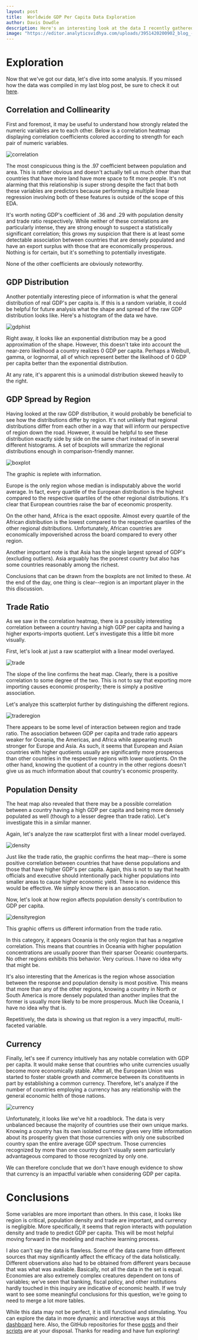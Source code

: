 ```yaml
---
layout: post
title:  Worldwide GDP Per Capita Data Exploration
author: Davis Dowdle
description: Here's an interesting look at the data I recently gathered.
image: "https://editor.analyticsvidhya.com/uploads/3951420200902_blog_-forecasting-with-time-series-models-using-python_pt2_website.png"
--- 
```


# Exploration

Now that we've got our data, let's dive into some analysis. If you missed how the data was compiled in my last blog post, be sure to check it out <a href="https://davisdowdle.github.io/2023/11/21/data-collection.html" target="_blank">here</a>.

## Correlation and Collinearity

First and foremost, it may be useful to understand how strongly related the numeric variables are to each other. Below is a correlation heatmap displaying correlation coefficients colored according to strength for each pair of numeric variables. 

![correlation]({{site.url}}.{{site.baseurl}}/assets/images/correlation.png)

The most conspicuous thing is the .97 coefficient between population and area. This is rather obvious and doesn't actually tell us much other than that countries that have more land have more space to fit more people. It's not alarming that this relationship is super strong despite the fact that both these variables are predictors because performing a multiple linear regression involving both of these features is outside of the scope of this EDA. 

It's worth noting GDP's coefficient of .36 and .29 with population density and trade ratio respectively. While neither of these correlations are particularly intense, they are strong enough to suspect a statistically significant correlation; this grows my suspicion that there is at least some detectable association between countries that are densely populated and have an export surplus with those that are economically prosperous. Nothing is for certain, but it's something to potentially investigate.

None of the other coefficients are obviously noteworthy.

## GDP Distribution

Another potentially interesting piece of information is what the general distribution of real GDP's per capita is. If this is a random variable, it could be helpful for future analysis what the shape and spread of the raw GDP distribution looks like. Here's a histogram of the data we have.

![gdphist]({{site.url}}.{{site.baseurl}}/assets/images/gdphist.png)

Right away, it looks like an exponential distribution may be a good approximation of the shape. However, this doesn't take into account the near-zero likelihood a country realizes 0 GDP per capita. Perhaps a Weibull, gamma, or lognormal, all of which represent better the likelihood of 0 GDP per capita better than the exponential distribution. 

At any rate, it's apparent this is a unimodal distribution skewed heavily to the right. 

## GDP Spread by Region

Having looked at the raw GDP distribution, it would probably be beneficial to see how the distributions differ by region. It's not unlikely that regional distributions differ from each other in a way that will inform our perspective of region down the road. However, it would be helpful to see these distribution exactly side by side on the same chart instead of in several different histograms. A set of boxplots will smmarize the regional distributions enough in comparison-friendly manner.

![boxplot]({{site.url}}.{{site.baseurl}}/assets/images/boxplot.png)

The graphic is replete with information. 

Europe is the only region whose median is indisputably above the world average. In fact, every quartile of the European distribution is the highest compared to the respective quartiles of the other regional distributions. It's clear that European countries raise the bar of eceonomic prosperity.

On the other hand, Africa is the exact opposite. Almost every quartile of the African distribution is the lowest compared to the respective quartiles of the other regional dsitributions. Unfortunately, African countries are economically impoverished across the board compared to every other region.

Another important note is that Asia has the single largest spread of GDP's (excluding outliers). Asia arguably has the poorest country but also has some countries reasonably among the richest. 

Conclusions that can be drawn from the boxplots are not limited to these. At the end of the day, one thing is clear--region is an important player in the this discussion.

## Trade Ratio

As we saw in the correlation heatmap, there is a possibly interesting correlation between a country having a high GDP per capita and having a higher exports-imports quotient. Let's investigate this a little bit more visually. 

First, let's look at just a raw scatterplot with a linear model overlayed. 

![trade]({{site.url}}.{{site.baseurl}}/assets/images/trade.png)

The slope of the line confirms the heat map. Clearly, there is a positive correlation to some degree of the two. This is not to say that exporting more importing causes economic prosperity; there is simply a positive association. 

Let's analyze this scatterplot further by distinguishing the different regions. 

![traderegion]({{site.url}}.{{site.baseurl}}/assets/images/traderegion.png)

There appears to be some level of interaction between region and trade ratio. The association between GDP per capita and trade ratio appears weaker for Oceania, the Americas, and Africa while appearing much stronger for Europe and Asia. As such, it seems that European and Asian countries with higher quotients usually are significantly more prosperous than other countries in the respective regions with lower quotients. On the other hand, knowing the quotient of a country in the other regions doesn't give us as much information about that country's economic prosperity.

## Population Density

The heat map also revealed that there may be a possible correlation between a country having a high GDP per capita and being more densely populated as well (though to a lesser degree than trade ratio). Let's investigate this in a similar manner. 

Again, let's analyze the raw scatterplot first with a linear model overlayed.

![density]({{site.url}}.{{site.baseurl}}/assets/images/density.png)

Just like the trade ratio, the graphic confirms the heat map--there is some positive correlation between countries that have dense populations and those that have higher GDP's per capita. Again, this is not to say that health officials and executive should intentionally pack higher populations into smaller areas to cause higher economic yield. There is no evidence this would be effective. We simply know there is an assocation.

Now, let's look at how region affects population density's contribution to GDP per capita.

![densityregion]({{site.url}}.{{site.baseurl}}/assets/images/densityregion.png)

This graphic offerrs us different information from the trade ratio. 

In this category, it appears Oceania is the only region that has a negative correlation. This means that countries in Oceania with higher population concentrations are usually poorer than their sparser Oceanic counterparts. No other regions exhibits this behavior. Very curious. I have no idea why that might be. 

It's also interesting that the Americas is the region whose association between the response and population density is most positive. This means that more than any of the other regions, knowing a country in North or South America is more densely populated than another implies that the former is usually more likely to be more prosperous. Much like Oceania, I have no idea why that is. 

Repetitively, the data is showing us that region is a very impactful, multi-faceted variable. 

## Currency

Finally, let's see if currency intuitively has any notable correlation with GDP per capita. It would make sense that countries who unite currencies usually become more economically stable. After all, the European Union was started to foster stable growth and commerce between its constituents in part by establishing a common currency. Therefore, let's analyze if the number of countries employing a currency has any relationship with the general economic helth of those nations.

![currency]({{site.url}}.{{site.baseurl}}/assets/images/currency.png)

Unfortunately, it looks like we've hit a roadblock. The data is very unbalanced because the majority of countries use their own unique marks. Knowing a country has its own isolated currency gives very little information about its prosperity given that those currencies with only one subscribed country span the entire average GDP spectrum. Those currencies recognized by more than one country don't visually seem particularly advantageous compared to those recognized by only one. 

We can therefore conclude that we don't have enough evidence to show that currency is an impactful variable when considering GDP per capita.

# Conclusions

Some variables are more important than others. In this case, it looks like region is critical, population density and trade are important, and currency is negligible. More specifically, it seems that region interacts with population density and trade to predict GDP per capita. This will be most helpful moving forward in the modeling and machine learning process. 

I also can't say the data is flawless. Some of the data came from different sources that may significantly affect the efficacy of the data holistically. Different observations also had to be obtained from different years because that was what was available. Basically, not all the data in the set is equal. Economies are also extremely complex creatures dependent on tons of variables; we've seen that banking, fiscal policy, and other institutions hardly touched in this inquiry are indicative of economic health. If we truly want to see some meaningful conclusions for this question, we're going to need to merge a lot more tables. 

While this data may not be perfect, it is still functional and stimulating. You can explore the data in more dynamic and interactive ways at this <a href="https://projectdashboard-g59z2kg8tfdxu5fzuodgvu.streamlit.app/" target="_blank">dashboard</a> here. Also, the GitHub repositories for these <a href="https://github.com/davisdowdle/davisdowdle.github.io" target="_blank">posts</a> and their <a href="https://github.com/davisdowdle/semesterproject" target="_blank">scripts</a> are at your disposal. Thanks for reading and have fun exploring!